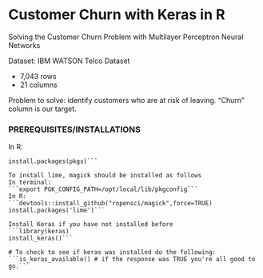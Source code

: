 # Customer Churn with Keras in R
Solving the Customer Churn Problem with Multilayer Perceptron Neural Networks

Dataset: IBM WATSON Telco Dataset
* 7,043 rows
* 21 columns

Problem to solve: identify customers who are at risk of leaving. “Churn” column is our target.

### PREREQUISITES/INSTALLATIONS
In R:
```pkgs <- c("keras", "tidyquant", "rsample", "recipes", "yardstick", "corrr", "ggplot2", "caret", "devtools")
install.packages(pkgs)```

To install lime, magick should be installed as follows
In terminal:
```export PGK_CONFIG_PATH=/opt/local/lib/pkgconfig```
In R:
```devtools::install_github("ropensci/magick",force=TRUE)
install.packages('lime')```

Install Keras if you have not installed before
```library(keras)
install_keras()```

# To check to see if keras was installed do the following:
```is_keras_available() # if the response was TRUE you're all good to go.```


